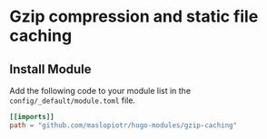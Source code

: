 # Gzip compression and static file caching

## Install Module

Add the following code to your module list in the `config/_default/module.toml` file.

```toml
[[imports]]
path = "github.com/maslopiotr/hugo-modules/gzip-caching"
```